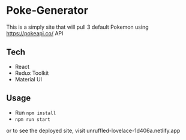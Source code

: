 # Poke-Generator
This is a simply site that will pull 3 default Pokemon using https://pokeapi.co/ API

## Tech
- React
- Redux Toolkit
- Material UI

## Usage
- Run `npm install`
- `npm run start`

or to see the deployed site, visit unruffled-lovelace-1d406a.netlify.app